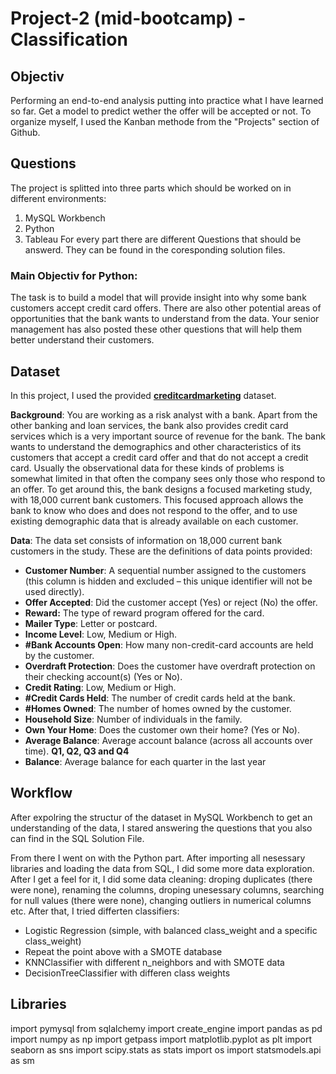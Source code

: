 # Project-2 (mid-bootcamp) - Classification

## Objectiv
Performing an end-to-end analysis putting into practice what I have learned so far. Get a model to predict wether the offer will be accepted or not.
To organize myself, I used the Kanban methode from the "Projects" section of Github.


## Questions
The project is splitted into three parts which should be worked on in different environments:
  1. MySQL Workbench
  2. Python
  3. Tableau
For every part there are different Questions that should be answerd. They can be found in the coresponding solution files.

### Main Objectiv for Python:
The task is to build a model that will provide insight into why some bank customers accept credit card offers. There are also other potential areas of opportunities that the bank wants to understand from the data.
Your senior management has also posted these other questions that will help them better understand their customers.

## Dataset 
In this project, I used the provided [**creditcardmarketing**](https://github.com/Ironhack-Data-0621-Remote/mid-bootcamp-project/tree/master/classification/data) dataset.

**Background**: You are working as a risk analyst with a bank. Apart from the other banking and loan services, the bank also provides credit card services which is a very important source of revenue for the bank. The bank wants to understand the demographics and other characteristics of its customers that accept a credit card offer and that do not accept a credit card.
Usually the observational data for these kinds of problems is somewhat limited in that often the company sees only those who respond to an offer. To get around this, the bank designs a focused marketing study, with 18,000 current bank customers. This focused approach allows the bank to know who does and does not respond to the offer, and to use existing demographic data that is already available on each customer.

**Data**: The data set consists of information on 18,000 current bank customers in the study. These are the definitions of data points provided:

- **Customer Number**: A sequential number assigned to the customers (this column is hidden and excluded – this unique identifier will not be used directly).
- **Offer Accepted**: Did the customer accept (Yes) or reject (No) the offer. 
- **Reward:** The type of reward program offered for the card.
- **Mailer Type**: Letter or postcard.
- **Income Level**: Low, Medium or High.
- **#Bank Accounts Open**: How many non-credit-card accounts are held by the customer.
- **Overdraft Protection**: Does the customer have overdraft protection on their checking account(s) (Yes or No).
- **Credit Rating**: Low, Medium or High.
- **#Credit Cards Held**: The number of credit cards held at the bank.
- **#Homes Owned**: The number of homes owned by the customer.
- **Household Size**: Number of individuals in the family.
- **Own Your Home**: Does the customer own their home? (Yes or No).
- **Average Balance**: Average account balance (across all accounts over time). **Q1, Q2, Q3 and Q4**
- **Balance**: Average balance for each quarter in the last year

## Workflow
After expolring the structur of the dataset in MySQL Workbench to get an understanding of the data, I stared answering the questions that you also can find in the SQL Solution File.

From there I went on with the Python part. After importing all nesessary libraries and loading the data from SQL, I did some more data exploration. After I get a feel for it, I did some data cleaning: droping duplicates (there were none), renaming the columns, droping unesessary columns, searching for null values (there were none), changing outliers in numerical columns etc.
After that, I tried differten classifiers:
- Logistic Regression (simple, with balanced class_weight and a specific class_weight)
- Repeat the point above with a SMOTE database
- KNNClassifier with different n_neighbors and with SMOTE data
- DecisionTreeClassifier with differen class weights

## Libraries
import pymysql
from sqlalchemy import create_engine
import pandas as pd
import numpy as np
import getpass
import matplotlib.pyplot as plt
import seaborn as sns
import scipy.stats as stats
import os
import statsmodels.api as sm
